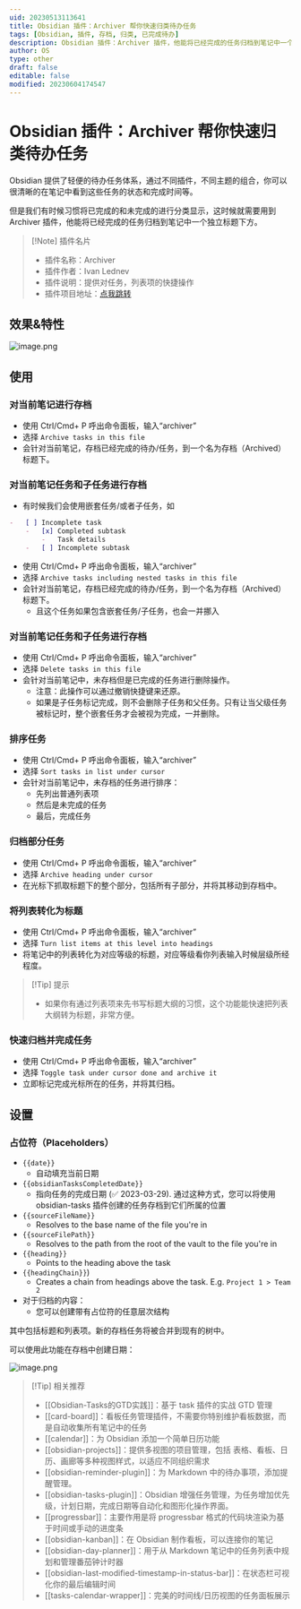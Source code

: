 ```yaml
---
uid: 20230513113641
title: Obsidian 插件：Archiver 帮你快速归类待办任务
tags: [Obsidian, 插件, 存档, 归类, 已完成待办]
description: Obsidian 插件：Archiver 插件，他能将已经完成的任务归档到笔记中一个独立标题下方。
author: OS
type: other
draft: false
editable: false
modified: 20230604174547
---
```


# Obsidian 插件：Archiver 帮你快速归类待办任务

Obsidian 提供了轻便的待办任务体系，通过不同插件，不同主题的组合，你可以很清晰的在笔记中看到这些任务的状态和完成时间等。

但是我们有时候习惯将已完成的和未完成的进行分类显示，这时候就需要用到 Archiver 插件，他能将已经完成的任务归档到笔记中一个独立标题下方。

> [!Note] 插件名片
> - 插件名称：Archiver
> - 插件作者：Ivan Lednev
> - 插件说明：提供对任务，列表项的快捷操作
> - 插件项目地址：[点我跳转](https://github.com/kepano/obsidian-hider)

## 效果&特性

![image.png](https://cdn.pkmer.cn/images/20230513114459.png!pkmer)

## 使用

### 对当前笔记进行存档

- 使用 Ctrl/Cmd+ P 呼出命令面板，输入“archiver”
- 选择 `Archive tasks in this file`
- 会针对当前笔记，存档已经完成的待办/任务，到一个名为存档（Archived）标题下。

### 对当前笔记任务和子任务进行存档

- 有时候我们会使用嵌套任务/或者子任务，如

```Markdown
-   [ ] Incomplete task
    -   [x] Completed subtask
        -   Task details
    -   [ ] Incomplete subtask
```

- 使用 Ctrl/Cmd+ P 呼出命令面板，输入“archiver”
- 选择 `Archive tasks including nested tasks in this file`
- 会针对当前笔记，存档已经完成的待办/任务，到一个名为存档（Archived）标题下。
	- 且这个任务如果包含嵌套任务/子任务，也会一并挪入

### 对当前笔记任务和子任务进行存档

- 使用 Ctrl/Cmd+ P 呼出命令面板，输入“archiver”
- 选择 `Delete tasks in this file`
- 会针对当前笔记中，未存档但是已完成的任务进行删除操作。
	- 注意：此操作可以通过撤销快捷键来还原。
	- 如果是子任务标记完成，则不会删除子任务和父任务。只有让当父级任务被标记时，整个嵌套任务才会被视为完成，一并删除。

### 排序任务

- 使用 Ctrl/Cmd+ P 呼出命令面板，输入“archiver”
- 选择 `Sort tasks in list under cursor`
- 会针对当前笔记中，未存档的任务进行排序：
	- 先列出普通列表项
	- 然后是未完成的任务
	- 最后，完成任务

### 归档部分任务

- 使用 Ctrl/Cmd+ P 呼出命令面板，输入“archiver”
- 选择 `Archive heading under cursor`
- 在光标下抓取标题下的整个部分，包括所有子部分，并将其移动到存档中。

### 将列表转化为标题

- 使用 Ctrl/Cmd+ P 呼出命令面板，输入“archiver”
- 选择 `Turn list items at this level into headings`
- 将笔记中的列表转化为对应等级的标题，对应等级看你列表输入时候层级所经程度。

> [!Tip] 提示
> - 如果你有通过列表项来先书写标题大纲的习惯，这个功能能快速把列表大纲转为标题，非常方便。

### 快速归档并完成任务

- 使用 Ctrl/Cmd+ P 呼出命令面板，输入“archiver”
- 选择 `Toggle task under cursor done and archive it`
- 立即标记完成光标所在的任务，并将其归档。

## 设置

### 占位符（Placeholders）

- `{{date}}`
    - 自动填充当前日期
- `{{obsidianTasksCompletedDate}}`
    - 指向任务的完成日期 (✅ 2023-03-29). 通过这种方式，您可以将使用 obsidian-tasks 插件创建的任务存档到它们所属的位置
- `{{sourceFileName}}`
    - Resolves to the base name of the file you're in
- `{{sourceFilePath}}`
    - Resolves to the path from the root of the vault to the file you're in
- `{{heading}}`
    - Points to the heading above the task
- `{{headingChain}}`)
    - Creates a chain from headings above the task. E.g. `Project 1 > Team 2`
- 对于归档的内容：
	- 您可以创建带有占位符的任意层次结构

其中包括标题和列表项。新的存档任务将被合并到现有的树中。

可以使用此功能在存档中创建日期：

![image.png](https://cdn.pkmer.cn/images/20230513180320.png!pkmer)

> [!Tip] 相关推荐
> - [[Obsidian-Tasks的GTD实践]]：基于 task 插件的实战 GTD 管理
> - [[card-board]]：看板任务管理插件，不需要你特别维护看板数据，而是自动收集所有笔记中的任务
> - [[calendar]]：为 Obsidian 添加一个简单日历功能
> - [[obsidian-projects]]：提供多视图的项目管理，包括 表格、看板、日历、画廊等多种视图样式，以适应不同组织需求
> - [[obsidian-reminder-plugin]]：为 Markdown 中的待办事项，添加提醒管理。
> - [[obsidian-tasks-plugin]]：Obsidian 增强任务管理，为任务增加优先级，计划日期，完成日期等自动化和图形化操作界面。
> - [[progressbar]]：主要作用是将 progressbar 格式的代码块渲染为基于时间或手动的进度条
> - [[obsidian-kanban]]：在 Obsidian 制作看板，可以连接你的笔记
> - [[obsidian-day-planner]]：用于从 Markdown 笔记中的任务列表中规划和管理番茄钟计时器
> - [[obsidian-last-modified-timestamp-in-status-bar]]：在状态栏可视化你的最后编辑时间
> - [[tasks-calendar-wrapper]]：完美的时间线/日历视图的任务面板展示